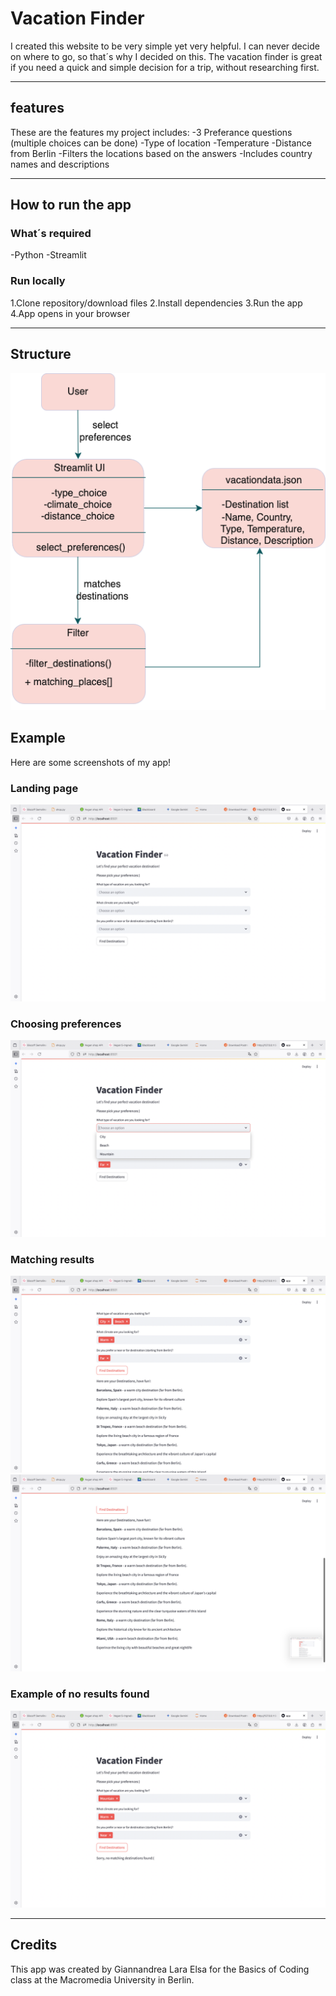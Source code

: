# Vacation Finder

I created this website to be very simple yet very helpful. I can never decide on where to go, so that´s why I decided on this. 
The vacation finder is great if you need a quick and simple decision for a trip, without researching first.

---

## features

These are the features my project includes:
 -3 Preferance questions (multiple choices can be done)
     -Type of location
     -Temperature
     -Distance from Berlin
 -Filters the locations based on the answers
 -Includes country names and descriptions

 ---

## How to run the app

### What´s required

-Python
-Streamlit

### Run locally

1.Clone repository/download files
2.Install dependencies
3.Run the app
4.App opens in your browser

---

## Structure

![UML](uml.png)

## Example

Here are some screenshots of my app!

### Landing page
![Screenshot 1](screenshot1.png)

### Choosing preferences
![Screenshot 5](screenshot5.png)

### Matching results
![Screenshot 2](screenshot2.png)
![Screenshot 3](screenshot3.png)

### Example of no results found
![Screenshot 4](screenshot4.png)

---

## Credits

This app was created by Giannandrea Lara Elsa for the Basics of Coding class at the Macromedia University in Berlin.


